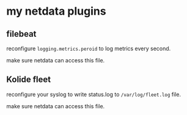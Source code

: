 # my netdata plugins

## filebeat

reconfigure `logging.metrics.peroid` to log metrics every second.

make sure netdata can access this file.

## Kolide fleet

reconfigure your syslog to write status.log to `/var/log/fleet.log` file.

make sure netdata can access this file.
